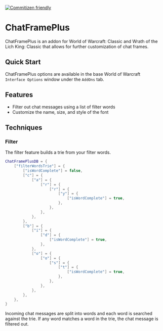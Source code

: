 [![Commitizen friendly](https://img.shields.io/badge/commitizen-friendly-brightgreen.svg)](http://commitizen.github.io/cz-cli/)

# ChatFramePlus

ChatFramePlus is an addon for World of Warcraft: Classic and Wrath of the Lich King: Classic that allows for further customization of chat frames.

## Quick Start

ChatFramePlus options are available in the base World of Warcraft `Interface Options` window under the `AddOns` tab.

## Features

* Filter out chat messages using a list of filter words
* Customize the name, size, and style of the font

## Techniques

### Filter

The filter feature builds a trie from your filter words.

```lua
ChatFramePlusDB = {
	["filterWordsTrie"] = {
		["isWordComplete"] = false,
		["c"] = {
			["a"] = {
				["r"] = {
					["r"] = {
						["y"] = {
							["isWordComplete"] = true,
						},
					},
				},
			},
		},
		["b"] = {
			["i"] = {
				["d"] = {
					["isWordComplete"] = true,
				},
			},
			["o"] = {
				["o"] = {
					["s"] = {
						["t"] = {
							["isWordComplete"] = true,
						},
					},
				},
			},
		},
	},
}
```

Incoming chat messages are split into words and each word is searched against the trie. If any word matches a word in the trie, the chat message is filtered out.
